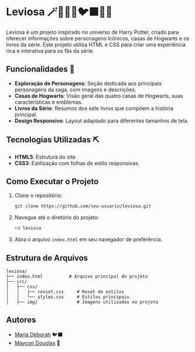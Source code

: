 # Leviosa 🪄🧙‍♂️🦁🐦‍⬛🐍🦡

Leviosa é um projeto inspirado no universo de Harry Potter, criado para oferecer informações sobre personagens icônicos, casas de Hogwarts e os livros da série. Este projeto utiliza HTML e CSS para criar uma experiência rica e interativa para os fãs da série.

## Funcionalidades 📱

- **Exploração de Personagens**: Seção dedicada aos principais personagens da saga, com imagens e descrições.
- **Casas de Hogwarts**: Visão geral das quatro casas de Hogwarts, suas características e emblemas.
- **Livros da Série**: Resumos dos sete livros que compõem a história principal.
- **Design Responsivo**: Layout adaptado para diferentes tamanhos de tela.

## Tecnologias Utilizadas ⛏️

- **HTML5**: Estrutura do site.
- **CSS3**: Estilização com folhas de estilo responsivas.

## Como Executar o Projeto

1. Clone o repositório:

   ```bash
   git clone https://github.com/seu-usuario/leviosa.git
   ```

2. Navegue até o diretório do projeto:

   ```bash
   cd leviosa
   ```

3. Abra o arquivo `index.html` em seu navegador de preferência.

## Estrutura de Arquivos

```
leviosa/
├── index.html          # Arquivo principal do projeto
├── src/
│   ├── css/
│   │   ├── resset.css     # Reset de estilos
│   │   └── styles.css     # Estilos principais
│   ├── img/               # Imagens utilizadas no projeto
```

## Autores

- [Maria Déborah](https://github.com/mariadeb28) 🐦‍⬛
- [Maycon Douglas](https://github.com/maycon-douglasd) 🦁



